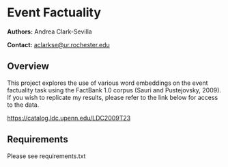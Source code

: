 # Event Factuality

**Authors:** Andrea Clark-Sevilla

**Contact:** aclarkse@ur.rochester.edu

## Overview
This project explores the use of various word embeddings on the event factuality task using the FactBank 1.0 corpus (Sauri and Pustejovsky, 2009). If
you wish to replicate my results, please refer to the link below for access to the data.

https://catalog.ldc.upenn.edu/LDC2009T23

## Requirements
Please see requirements.txt
